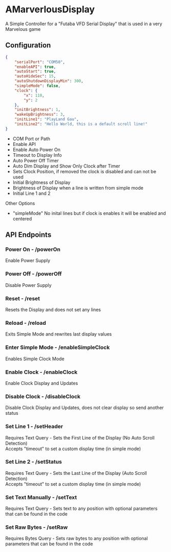 # AMarverlousDisplay
A Simple Controller for a "Futaba VFD Serial Display" that is used in a very Marvelous game

## Configuration
```json
{
    "serialPort": "COM50",
    "enableAPI": true,
    "autoStart": true,
    "autoHideSec": 15,
    "autoShutdownDisplayMin": 300, 
    "simpleMode": false,
    "clock": {
        "x": 110,
        "y": 2
    },
    "initBrightness": 1,
    "wakeUpBrightness": 3,
    "initLine1": "PlayLand Gau",
    "initLine2": "Hello World, this is a default scroll line!"
}
```
* COM Port or Path
* Enable API
* Enable Auto Power On
* Timeout to Display Info
* Auto Power Off Timer
* Auto Dim Display and Show Only Clock after Timer
* Sets Clock Position, if removed the clock is disabled and can not be used
* Initial Brightness of Display
* Brightness of Display when a line is written from simple mode
* Initial Line 1 and 2

Other Options
* "simpleMode" No inital lines but if clock is enables it will be enabled and centered

## API Endpoints
### Power On - /powerOn
Enable Power Supply

### Power Off - /powerOff
Disable Power Supply

### Reset - /reset
Resets the Display and does not set any lines

### Reload - /reload
Exits Simple Mode and rewrites last display values

### Enter Simple Mode - /enableSimpleClock
Enables Simple Clock Mode

### Enable Clock - /enableClock
Enable Clock Display and Updates

### Disable Clock - /disableClock
Disable Clock Display and Updates, does not clear display so send another status

### Set Line 1 - /setHeader
Requires Text Query - Sets the First Line of the Display (No Auto Scroll Detection)<br/>
Accepts "timeout" to set a custom display time (in simple mode)

### Set Line 2 - /setStatus
Requires Text Query - Sets the Last Line of the Display (Auto Scroll Detection)<br/>
Accepts "timeout" to set a custom display time (in simple mode)

### Set Text Manually - /setText
Requires Text Query - Sets text to any position with optional parameters that can be found in the code

### Set Raw Bytes - /setRaw
Requires Bytes Query - Sets raw bytes to any position with optional parameters that can be found in the code

